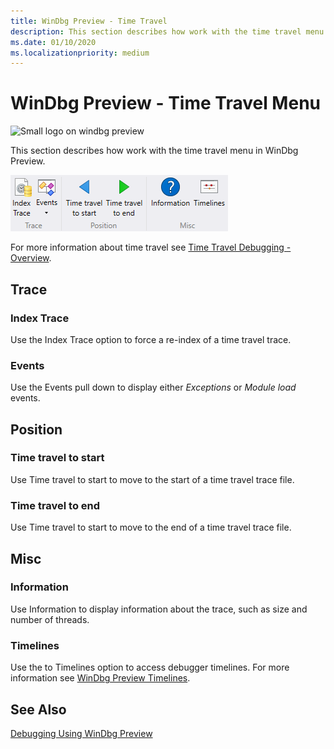 ```yaml
---
title: WinDbg Preview - Time Travel 
description: This section describes how work with the time travel menu.
ms.date: 01/10/2020
ms.localizationpriority: medium
---
```


# WinDbg Preview - Time Travel Menu

![Small logo on windbg preview](images/windbgx-preview-logo.png)

This section describes how work with the time travel menu in WinDbg Preview.

![View menu in debugger](images/windbgx-timetravel-menu.png)

For more information about time travel see [Time Travel Debugging - Overview](time-travel-debugging-overview.md).

## Trace

### Index Trace

Use the Index Trace option to force a re-index of a time travel trace.

### Events

Use the Events pull down to display either *Exceptions* or *Module load* events.

## Position

### Time travel to start

Use Time travel to start to move to the start of a time travel trace file.

### Time travel to end

Use Time travel to start to move to the end of a time travel trace file.

## Misc

### Information

Use Information to display information about the trace, such as size and number of threads.

### Timelines

Use the to Timelines option to access debugger timelines. For more information see [WinDbg Preview Timelines](windbg-timeline-preview.md).

## See Also

[Debugging Using WinDbg Preview](debugging-using-windbg-preview.md)

